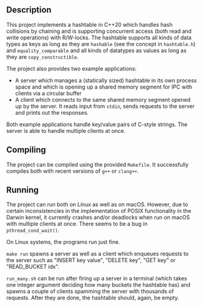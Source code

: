 ## Description
This project implements a hashtable in C++20 which handles hash collisions by chaining and is supporting concurrent access (both read and write operations) with R/W-locks.
The hashtable supports all kinds of data types as keys as long as they are `hashable` (see the concept in `hashtable.h`) and `equality_comparable` and all kinds of datatypes as values as long as they are `copy_constructible`.

The project also provides two example applications:

* A server which manages a (statically sized) hashtable in its own process space and which is opening up a shared memory segment for IPC with clients via a circular buffer
* A client which connects to the same shared memory segment opened up by the server. It reads input from `stdin`, sends requests to the server and prints out the responses.

Both example applications handle key/value pairs of C-style strings. The server is able to handle multiple clients at once.

## Compiling
The project can be compiled using the provided `Makefile`. It successfully compiles both with recent versions of `g++` or `clang++`.

## Running
The project can run both on Linux as well as on macOS. However, due to certain inconsistencies in the implementation of POSIX functionality in the Darwin kernel, it currently crashes and/or deadlocks when run on macOS with multiple clients at once. There seems to be a bug in `pthread_cond_wait()`.

On Linux systems, the programs run just fine.

`make run` spawns a server as well as a client which enqueues requests to the server such as "INSERT key value", "DELETE key", "GET key" or "READ_BUCKET idx".

`run_many.sh` can be run after firing up a server in a terminal (which takes one integer argument deciding how many buckets the hashtable has) and spawns a couple of clients spamming the server with thousands of requests. After they are done, the hashtable should, again, be empty.

